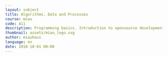 ```yaml
---
layout: subject
title: Algorithms, Data and Processes
course: miau
code: A11
description: Programming basics. Introduction to opensource development environments
thumbnail: assets/miau_logo.svg
author: miauhaus
language: en
date: 2018-10-01 00:00
---
```

